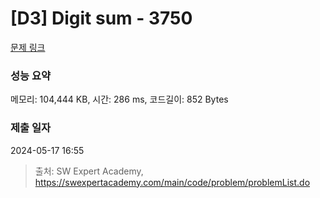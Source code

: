 # [D3] Digit sum - 3750 

[문제 링크](https://swexpertacademy.com/main/code/problem/problemDetail.do?contestProbId=AWHPiSYKAD0DFAUn) 

### 성능 요약

메모리: 104,444 KB, 시간: 286 ms, 코드길이: 852 Bytes

### 제출 일자

2024-05-17 16:55



> 출처: SW Expert Academy, https://swexpertacademy.com/main/code/problem/problemList.do